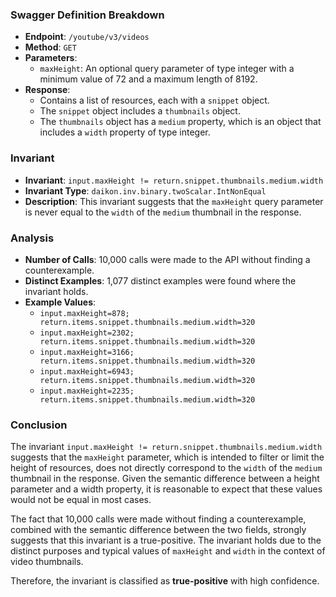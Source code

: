 ### Swagger Definition Breakdown

- **Endpoint**: `/youtube/v3/videos`
- **Method**: `GET`
- **Parameters**:
  - `maxHeight`: An optional query parameter of type integer with a minimum value of 72 and a maximum length of 8192.
- **Response**:
  - Contains a list of resources, each with a `snippet` object.
  - The `snippet` object includes a `thumbnails` object.
  - The `thumbnails` object has a `medium` property, which is an object that includes a `width` property of type integer.

### Invariant

- **Invariant**: `input.maxHeight != return.snippet.thumbnails.medium.width`
- **Invariant Type**: `daikon.inv.binary.twoScalar.IntNonEqual`
- **Description**: This invariant suggests that the `maxHeight` query parameter is never equal to the `width` of the `medium` thumbnail in the response.

### Analysis

- **Number of Calls**: 10,000 calls were made to the API without finding a counterexample.
- **Distinct Examples**: 1,077 distinct examples were found where the invariant holds.
- **Example Values**:
  - `input.maxHeight=878; return.items.snippet.thumbnails.medium.width=320`
  - `input.maxHeight=2302; return.items.snippet.thumbnails.medium.width=320`
  - `input.maxHeight=3166; return.items.snippet.thumbnails.medium.width=320`
  - `input.maxHeight=6943; return.items.snippet.thumbnails.medium.width=320`
  - `input.maxHeight=2235; return.items.snippet.thumbnails.medium.width=320`

### Conclusion

The invariant `input.maxHeight != return.snippet.thumbnails.medium.width` suggests that the `maxHeight` parameter, which is intended to filter or limit the height of resources, does not directly correspond to the `width` of the `medium` thumbnail in the response. Given the semantic difference between a height parameter and a width property, it is reasonable to expect that these values would not be equal in most cases.

The fact that 10,000 calls were made without finding a counterexample, combined with the semantic difference between the two fields, strongly suggests that this invariant is a true-positive. The invariant holds due to the distinct purposes and typical values of `maxHeight` and `width` in the context of video thumbnails.

Therefore, the invariant is classified as **true-positive** with high confidence.
